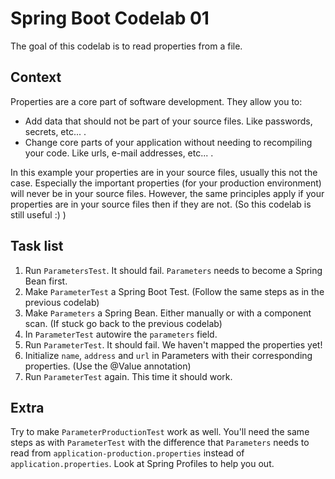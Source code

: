 # Spring Boot Codelab 01

The goal of this codelab is to read properties from a file.

## Context
Properties are a core part of software development. They allow you to:
- Add data that should not be part of your source files. Like passwords, secrets, etc... .
- Change core parts of your application without needing to recompiling your code. Like urls, e-mail addresses, etc... .

In this example your properties are in your source files, usually this not the case.
Especially the important properties (for your production environment) will never be in your source files.
However, the same principles apply if your properties are in your source files then if they are not. (So this codelab is still useful :) )

## Task list
1. Run `ParametersTest`. It should fail. `Parameters` needs to become a Spring Bean first.
2. Make `ParameterTest` a Spring Boot Test. (Follow the same steps as in the previous codelab)
3. Make `Parameters` a Spring Bean. Either manually or with a component scan. (If stuck go back to the previous codelab)
4. In `ParameterTest` autowire the `parameters` field.
5. Run `ParameterTest`. It should fail. We haven't mapped the properties yet!
6. Initialize `name`, `address` and `url` in Parameters with their corresponding properties. (Use the @Value annotation)
7. Run `ParameterTest` again. This time it should work.

## Extra
Try to make `ParameterProductionTest` work as well.
You'll need the same steps as with `ParameterTest` with the difference that `Parameters` needs to read from `application-production.properties` instead of `application.properties`.
Look at Spring Profiles to help you out.
